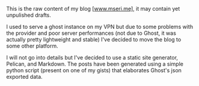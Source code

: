 This is the raw content of my blog [www.mseri.me],
it may contain yet unpulished drafts.

I used to serve a ghost instance on my VPN but due to some problems with
the provider and poor server performances (not due to Ghost, it was
actually pretty lightweight and stable) I've decided to move the blog to
some other platform.

I will not go into details but I've decided to use a static site
generator, Pelican, and Markdown.
The posts have been generated using a simple python script (present on
one of my gists) that elaborates Ghost's json exported data.
